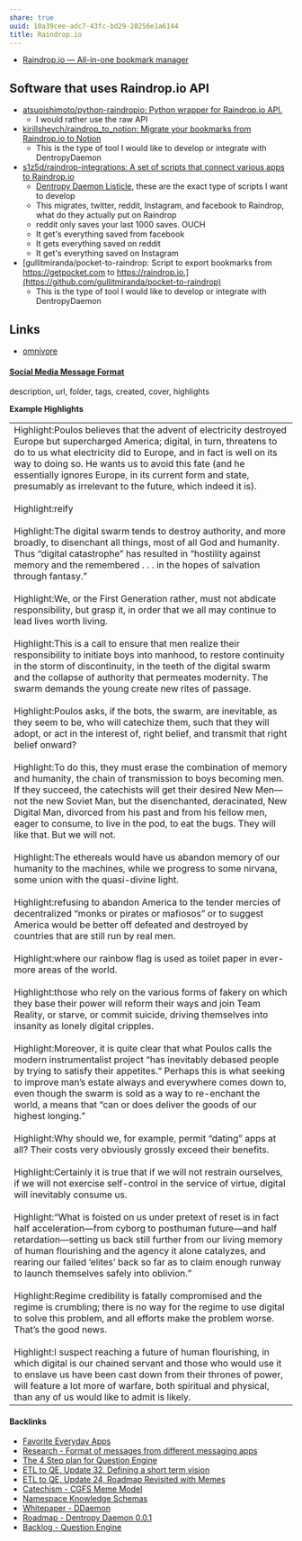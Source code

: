 ```yaml
---
share: true
uuid: 10a39cee-adc7-43fc-bd29-28256e1a6144
title: Raindrop.io
---
```

* [Raindrop.io — All-in-one bookmark manager](https://raindrop.io/)

## Software that uses Raindrop.io API

* [atsuoishimoto/python-raindropio: Python wrapper for Raindrop.io API.](https://github.com/atsuoishimoto/python-raindropio)
	* I would rather use the raw API
* [kirillshevch/raindrop\_to\_notion: Migrate your bookmarks from Raindrop.io to Notion](https://github.com/kirillshevch/raindrop_to_notion)
	* This is the type of tool I would like to develop or integrate with DentropyDaemon
* [s1z5d/raindrop-integrations: A set of scripts that connect various apps to Raindrop.io](https://github.com/s1z5d/raindrop-integrations)
	* [Dentropy Daemon Listicle](../15c66694-3dc9-4115-afb8-887a6e52ffea), these are the exact type of scripts I want to develop
	* This migrates, twitter, reddit, Instagram, and facebook to Raindrop, what do they actually put on Raindrop
	* reddit only saves your last 1000 saves. OUCH
	* It get's everything saved from facebook
	* It gets everything saved on reddit
	* It get's everything saved on Instagram
* [gullitmiranda/pocket-to-raindrop: Script to export bookmarks from https://getpocket.com to https://raindrop.io.](https://github.com/gullitmiranda/pocket-to-raindrop)
	* This is the type of tool I would like to develop or integrate with DentropyDaemon

## Links

* [omnivore](../0f9c35d3-301b-415b-b2e2-86aaa99aca16)

#### [Social Media Message Format](../ea6dd9c4-c148-4631-af5f-63ffe73fceb3)

description, url,	folder,	tags,	created,	cover,	highlights

**Example Highlights**

|   |
|---|
|Highlight:Poulos believes that the advent of electricity destroyed Europe but supercharged America; digital, in turn, threatens to do to us what electricity did to Europe, and in fact is well on its way to doing so. He wants us to avoid this fate (and he essentially ignores Europe, in its current form and state, presumably as irrelevant to the future, which indeed it is).  <br>  <br>Highlight:reify  <br>  <br>Highlight:The digital swarm tends to destroy authority, and more broadly, to disenchant all things, most of all God and humanity. Thus “digital catastrophe” has resulted in “hostility against memory and the remembered . . . in the hopes of salvation through fantasy.”  <br>  <br>Highlight:We, or the First Generation rather, must not abdicate responsibility, but grasp it, in order that we all may continue to lead lives worth living.  <br>  <br>Highlight:This is a call to ensure that men realize their responsibility to initiate boys into manhood, to restore continuity in the storm of discontinuity, in the teeth of the digital swarm and the collapse of authority that permeates modernity. The swarm demands the young create new rites of passage.  <br>  <br>Highlight:Poulos asks, if the bots, the swarm, are inevitable, as they seem to be, who will catechize them, such that they will adopt, or act in the interest of, right belief, and transmit that right belief onward?  <br>  <br>Highlight:To do this, they must erase the combination of memory and humanity, the chain of transmission to boys becoming men. If they succeed, the catechists will get their desired New Men—not the new Soviet Man, but the disenchanted, deracinated, New Digital Man, divorced from his past and from his fellow men, eager to consume, to live in the pod, to eat the bugs. They will like that. But we will not.  <br>  <br>Highlight:The ethereals would have us abandon memory of our humanity to the machines, while we progress to some nirvana, some union with the quasi-divine light.  <br>  <br>Highlight:refusing to abandon America to the tender mercies of decentralized “monks or pirates or mafiosos” or to suggest America would be better off defeated and destroyed by countries that are still run by real men.  <br>  <br>Highlight:where our rainbow flag is used as toilet paper in ever-more areas of the world.  <br>  <br>Highlight:those who rely on the various forms of fakery on which they base their power will reform their ways and join Team Reality, or starve, or commit suicide, driving themselves into insanity as lonely digital cripples.  <br>  <br>Highlight:Moreover, it is quite clear that what Poulos calls the modern instrumentalist project “has inevitably debased people by trying to satisfy their appetites.” Perhaps this is what seeking to improve man’s estate always and everywhere comes down to, even though the swarm is sold as a way to re-enchant the world, a means that “can or does deliver the goods of our highest longing.”  <br>  <br>Highlight:Why should we, for example, permit “dating” apps at all? Their costs very obviously grossly exceed their benefits.  <br>  <br>Highlight:Certainly it is true that if we will not restrain ourselves, if we will not exercise self-control in the service of virtue, digital will inevitably consume us.  <br>  <br>Highlight:“What is foisted on us under pretext of reset is in fact half acceleration—from cyborg to posthuman future—and half retardation—setting us back still further from our living memory of human flourishing and the agency it alone catalyzes, and rearing our failed ‘elites’ back so far as to claim enough runway to launch themselves safely into oblivion.”  <br>  <br>Highlight:Regime credibility is fatally compromised and the regime is crumbling; there is no way for the regime to use digital to solve this problem, and all efforts make the problem worse. That’s the good news.  <br>  <br>Highlight:I suspect reaching a future of human flourishing, in which digital is our chained servant and those who would use it to enslave us have been cast down from their thrones of power, will feature a lot more of warfare, both spiritual and physical, than any of us would like to admit is likely.|

#### Backlinks

* [Favorite Everyday Apps](/444ff7c7-77b4-483c-b801-3955d2daeb0a)
* [Research - Format of messages from different messaging apps](/6af8ae27-bf2e-4228-aaba-d28f82f4e329)
* [The 4 Step plan for Question Engine](/9dfba51c-8092-411d-859b-9acf356ec385)
* [ETL to QE, Update 32, Defining a short term vision](/4b29e643-872e-491f-bd1e-688965b09e2d)
* [ETL to QE, Update 24, Roadmap Revisited with Memes](/89c90b4a-2065-4b58-93eb-107794ed8671)
* [Catechism - CGFS Meme Model](/f8a441e8-67b1-4672-9dad-a1ad8ed192a2)
* [Namespace Knowledge Schemas](/98674655-97b4-4c2d-a7ce-4ae6967044ac)
* [Whitepaper - DDaemon](/7516a3e2-9926-48be-af0b-5ddf8e2279dc)
* [Roadmap - Dentropy Daemon 0.0.1](/8d4d461f-49f7-4dbd-829f-807d0bb602df)
* [Backlog - Question Engine](/889c6648-4cf6-4887-848e-b01c4e5f1e71)
